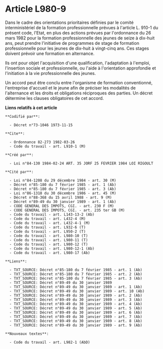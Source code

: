 # Article L980-9

Dans le cadre des orientations prioritaires définies par le comité interministériel de la formation professionnelle prévues à
l'article L. 910-1 du présent code, l'Etat, en plus des actions prévues par l'ordonnance du 26 mars 1982 pour la formation
professionnelle des jeunes de seize à dix-huit ans, peut prendre l'initiative de programmes de stage de formation
professionnelle pour les jeunes de dix-huit à vingt-cinq ans. Ces stages doivent prévoir une formation en alternance.

Ils ont pour objet l'acquisition d'une qualification, l'adaptation à l'emploi, l'insertion sociale et professionnelle, ou
l'aide à l'orientation approfondie et l'initiation à la vie professionnelle des jeunes.

Un accord peut être conclu entre l'organisme de formation conventionné, l'entreprise d'accueil et le jeune afin de préciser
les modalités de l'alternance et les droits et obligations réciproques des parties. Un décret détermine les clauses
obligatoires de cet accord.

**Liens relatifs à cet article**

	**Codifié par**:

	  - Décret n°73-1046 1973-11-15

	**Cite**:

	  - Ordonnance 82-273 1982-03-26
	  - Code du travail - art. L910-1 (M)

	**Créé par**:

	  - Loi n°84-130 1984-02-24 ART. 35 JORF 25 FEVRIER 1984 LOI RIGOULT

	**Cité par**:

	  - Loi n°84-1208 du 29 décembre 1984 - art. 30 (M)
	  - Décret n°85-180 du 7 février 1985 - art. 1 (Ab)
	  - Décret n°85-180 du 7 février 1985 - art. 3 (Ab)
	  - Loi n°86-1318 du 30 décembre 1986 - art. 45 (M)
	  - Décret n°88-368 du 15 avril 1988 - art. 9 (M)
	  - Décret n°89-49 du 30 janvier 1989 - art. 1 (Ab)
	  - CODE GENERAL DES IMPOTS, CGI. - art. 230 F (M)
	  - CODE GENERAL DES IMPOTS, CGI. - art. 235 ter GB (M)
	  - Code du travail - art. L143-13-2 (Ab)
	  - Code du travail - art. L432-4 (M)
	  - Code du travail - art. L432-4-1 (M)
	  - Code du travail - art. L932-6 (T)
	  - Code du travail - art. L950-2 (T)
	  - Code du travail - art. L980-10 (T)
	  - Code du travail - art. L980-11 (T)
	  - Code du travail - art. L980-12 (T)
	  - Code du travail - art. L980-12-1 (Ab)
	  - Code du travail - art. L980-17 (Ab)

	**Liens**:

	  - TXT_SOURCE: Décret n°85-180 du 7 février 1985 - art. 1 (Ab)
	  - TXT_SOURCE: Décret n°85-180 du 7 février 1985 - art. 2 (Ab)
	  - TXT_SOURCE: Décret n°85-180 du 7 février 1985 - art. 3 (Ab)
	  - TXT_SOURCE: Décret n°89-49 du 30 janvier 1989
	  - TXT_SOURCE: Décret n°89-49 du 30 janvier 1989 - art. 1 (Ab)
	  - TXT_SOURCE: Décret n°89-49 du 30 janvier 1989 - art. 10 (Ab)
	  - TXT_SOURCE: Décret n°89-49 du 30 janvier 1989 - art. 2 (Ab)
	  - TXT_SOURCE: Décret n°89-49 du 30 janvier 1989 - art. 3 (Ab)
	  - TXT_SOURCE: Décret n°89-49 du 30 janvier 1989 - art. 4 (Ab)
	  - TXT_SOURCE: Décret n°89-49 du 30 janvier 1989 - art. 5 (Ab)
	  - TXT_SOURCE: Décret n°89-49 du 30 janvier 1989 - art. 6 (Ab)
	  - TXT_SOURCE: Décret n°89-49 du 30 janvier 1989 - art. 7 (Ab)
	  - TXT_SOURCE: Décret n°89-49 du 30 janvier 1989 - art. 8 (Ab)
	  - TXT_SOURCE: Décret n°89-49 du 30 janvier 1989 - art. 9 (Ab)

	**Nouveaux textes**:

	  - Code du travail - art. L982-1 (AbD)

